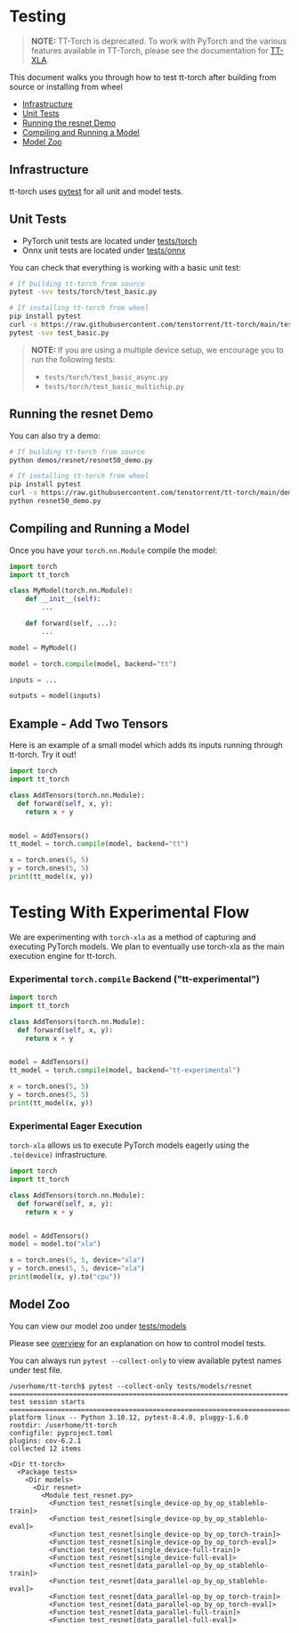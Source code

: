 # Testing

> **NOTE:** TT-Torch is deprecated. To work with PyTorch and the various features available in TT-Torch, please see the documentation for [TT-XLA](https://github.com/tenstorrent/tt-xla/blob/main/README.md). 

This document walks you through how to test tt-torch after building from source or installing from wheel

* [Infrastructure](#infrastructure)
* [Unit Tests](#unit-tests)
* [Running the resnet Demo](#running-the-resnet-demo)
* [Compiling and Running a Model](#compiling-and-running-a-model)
* [Model Zoo](#model-zoo)

## Infrastructure

tt-torch uses [pytest](https://docs.pytest.org/en/stable/) for all unit and model tests.

## Unit Tests

- PyTorch unit tests are located under [tests/torch](https://github.com/tenstorrent/tt-torch/tree/main/tests/torch)
- Onnx unit tests are located under [tests/onnx](https://github.com/tenstorrent/tt-torch/tree/main/tests/onnx)

You can check that everything is working with a basic unit test:

```bash
# If building tt-torch from source
pytest -svv tests/torch/test_basic.py

# If installing tt-torch from wheel
pip install pytest
curl -s https://raw.githubusercontent.com/tenstorrent/tt-torch/main/tests/torch/test_basic.py -o test_basic.py
pytest -svv test_basic.py
```

>**NOTE:** If you are using a multiple device setup, we encourage you to run the following tests:
> - `tests/torch/test_basic_async.py`
> - `tests/torch/test_basic_multichip.py`

## Running the resnet Demo
You can also try a demo:

```bash
# If building tt-torch from source
python demos/resnet/resnet50_demo.py

# If installing tt-torch from wheel
pip install pytest
curl -s https://raw.githubusercontent.com/tenstorrent/tt-torch/main/demos/resnet/resnet50_demo.py -o resnet50_demo.py
python resnet50_demo.py
```

## Compiling and Running a Model

Once you have your `torch.nn.Module` compile the model:
```py
import torch
import tt_torch

class MyModel(torch.nn.Module):
    def __init__(self):
        ...

    def forward(self, ...):
        ...

model = MyModel()

model = torch.compile(model, backend="tt")

inputs = ...

outputs = model(inputs)
```

## Example - Add Two Tensors

Here is an example of a small model which adds its inputs running through tt-torch. Try it out!

```py
import torch
import tt_torch

class AddTensors(torch.nn.Module):
  def forward(self, x, y):
    return x + y


model = AddTensors()
tt_model = torch.compile(model, backend="tt")

x = torch.ones(5, 5)
y = torch.ones(5, 5)
print(tt_model(x, y))
```

# Testing With Experimental Flow

We are experimenting with `torch-xla` as a method of capturing and executing PyTorch models. We plan to eventually use torch-xla as the main execution engine for tt-torch.

### Experimental `torch.compile` Backend ("tt-experimental")

```py
import torch
import tt_torch

class AddTensors(torch.nn.Module):
  def forward(self, x, y):
    return x + y


model = AddTensors()
tt_model = torch.compile(model, backend="tt-experimental")

x = torch.ones(5, 5)
y = torch.ones(5, 5)
print(tt_model(x, y))
```

### Experimental Eager Execution

`torch-xla` allows us to execute PyTorch models eagerly using the `.to(device)` infrastructure.

```py
import torch
import tt_torch

class AddTensors(torch.nn.Module):
  def forward(self, x, y):
    return x + y


model = AddTensors()
model = model.to("xla")

x = torch.ones(5, 5, device="xla")
y = torch.ones(5, 5, device="xla")
print(model(x, y).to("cpu"))
```

## Model Zoo

You can view our model zoo under [tests/models](https://github.com/tenstorrent/tt-torch/tree/main/tests/models)

Please see [overview](https://docs.tenstorrent.com/tt-torch/controlling.html) for an explanation on how to control model tests.

You can always run `pytest --collect-only` to view available pytest names under test file.

```
/userhome/tt-torch$ pytest --collect-only tests/models/resnet
====================================================================== test session starts =======================================================================
platform linux -- Python 3.10.12, pytest-8.4.0, pluggy-1.6.0
rootdir: /userhome/tt-torch
configfile: pyproject.toml
plugins: cov-6.2.1
collected 12 items

<Dir tt-torch>
  <Package tests>
    <Dir models>
      <Dir resnet>
        <Module test_resnet.py>
          <Function test_resnet[single_device-op_by_op_stablehlo-train]>
          <Function test_resnet[single_device-op_by_op_stablehlo-eval]>
          <Function test_resnet[single_device-op_by_op_torch-train]>
          <Function test_resnet[single_device-op_by_op_torch-eval]>
          <Function test_resnet[single_device-full-train]>
          <Function test_resnet[single_device-full-eval]>
          <Function test_resnet[data_parallel-op_by_op_stablehlo-train]>
          <Function test_resnet[data_parallel-op_by_op_stablehlo-eval]>
          <Function test_resnet[data_parallel-op_by_op_torch-train]>
          <Function test_resnet[data_parallel-op_by_op_torch-eval]>
          <Function test_resnet[data_parallel-full-train]>
          <Function test_resnet[data_parallel-full-eval]>
```
